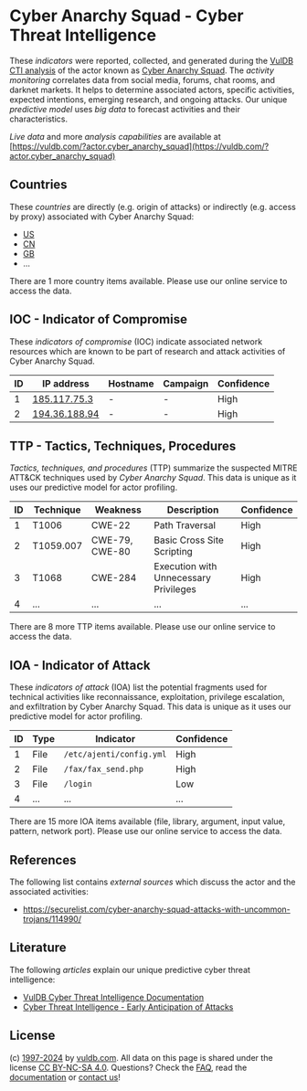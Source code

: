 # Cyber Anarchy Squad - Cyber Threat Intelligence

These _indicators_ were reported, collected, and generated during the [VulDB CTI analysis](https://vuldb.com/?kb.cti) of the actor known as [Cyber Anarchy Squad](https://vuldb.com/?actor.cyber_anarchy_squad). The _activity monitoring_ correlates data from social media, forums, chat rooms, and darknet markets. It helps to determine associated actors, specific activities, expected intentions, emerging research, and ongoing attacks. Our unique _predictive model_ uses _big data_ to forecast activities and their characteristics.

_Live data_ and more _analysis capabilities_ are available at [https://vuldb.com/?actor.cyber_anarchy_squad](https://vuldb.com/?actor.cyber_anarchy_squad)

## Countries

These _countries_ are directly (e.g. origin of attacks) or indirectly (e.g. access by proxy) associated with Cyber Anarchy Squad:

* [US](https://vuldb.com/?country.us)
* [CN](https://vuldb.com/?country.cn)
* [GB](https://vuldb.com/?country.gb)
* ...

There are 1 more country items available. Please use our online service to access the data.

## IOC - Indicator of Compromise

These _indicators of compromise_ (IOC) indicate associated network resources which are known to be part of research and attack activities of Cyber Anarchy Squad.

ID | IP address | Hostname | Campaign | Confidence
-- | ---------- | -------- | -------- | ----------
1 | [185.117.75.3](https://vuldb.com/?ip.185.117.75.3) | - | - | High
2 | [194.36.188.94](https://vuldb.com/?ip.194.36.188.94) | - | - | High

## TTP - Tactics, Techniques, Procedures

_Tactics, techniques, and procedures_ (TTP) summarize the suspected MITRE ATT&CK techniques used by _Cyber Anarchy Squad_. This data is unique as it uses our predictive model for actor profiling.

ID | Technique | Weakness | Description | Confidence
-- | --------- | -------- | ----------- | ----------
1 | T1006 | CWE-22 | Path Traversal | High
2 | T1059.007 | CWE-79, CWE-80 | Basic Cross Site Scripting | High
3 | T1068 | CWE-284 | Execution with Unnecessary Privileges | High
4 | ... | ... | ... | ...

There are 8 more TTP items available. Please use our online service to access the data.

## IOA - Indicator of Attack

These _indicators of attack_ (IOA) list the potential fragments used for technical activities like reconnaissance, exploitation, privilege escalation, and exfiltration by Cyber Anarchy Squad. This data is unique as it uses our predictive model for actor profiling.

ID | Type | Indicator | Confidence
-- | ---- | --------- | ----------
1 | File | `/etc/ajenti/config.yml` | High
2 | File | `/fax/fax_send.php` | High
3 | File | `/login` | Low
4 | ... | ... | ...

There are 15 more IOA items available (file, library, argument, input value, pattern, network port). Please use our online service to access the data.

## References

The following list contains _external sources_ which discuss the actor and the associated activities:

* https://securelist.com/cyber-anarchy-squad-attacks-with-uncommon-trojans/114990/

## Literature

The following _articles_ explain our unique predictive cyber threat intelligence:

* [VulDB Cyber Threat Intelligence Documentation](https://vuldb.com/?kb.cti)
* [Cyber Threat Intelligence - Early Anticipation of Attacks](https://www.scip.ch/en/?labs.20201022)

## License

(c) [1997-2024](https://vuldb.com/?kb.changelog) by [vuldb.com](https://vuldb.com/?kb.about). All data on this page is shared under the license [CC BY-NC-SA 4.0](https://creativecommons.org/licenses/by-nc-sa/4.0/). Questions? Check the [FAQ](https://vuldb.com/?kb.faq), read the [documentation](https://vuldb.com/?kb) or [contact us](https://vuldb.com/?contact)!
